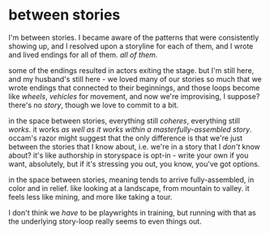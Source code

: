 # between stories

I'm between stories. I became aware of the patterns that were consistently showing up, and I resolved upon a storyline for each of them, and I wrote and lived endings for all of them. _all of them._

some of the endings resulted in actors exiting the stage. but I'm still here, and my husband's still here - we loved many of our stories so much that we wrote endings that connected to their beginnings, and those loops become like _wheels_, _vehicles_ for movement, and now we're improvising, I suppose? there's no _story_, though we love to commit to a bit.

in the space between stories, everything still _coheres_, everything still _works_. it works _as well as it works within a masterfully-assembled story_. occam's razor might suggest that the only difference is that we're just between the stories that I know about, i.e. we're in a story that I _don't_ know about? it's like authorship in storyspace is opt-in - write your own if you want, absolutely, but if it's stressing you out, you know, you've got options.

in the space between stories, meaning tends to arrive fully-assembled, in color and in relief. like looking at a landscape, from mountain to valley. it feels less like mining, and more like taking a tour.

I don't think we _have_ to be playwrights in training, but running with that as the underlying story-loop really seems to even things out.

